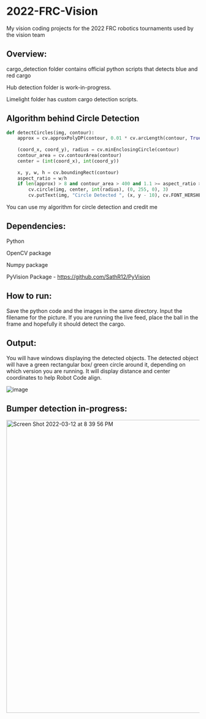 # 2022-FRC-Vision

My vision coding projects for the 2022 FRC robotics tournaments used by the vision team

## Overview:

cargo_detection folder contains official python scripts that detects blue and red cargo

Hub detection folder is work-in-progress.

Limelight folder has custom cargo detection scripts.


## Algorithm behind Circle Detection

```py
def detectCircles(img, contour):
    approx = cv.approxPolyDP(contour, 0.01 * cv.arcLength(contour, True), True)
    
    (coord_x, coord_y), radius = cv.minEnclosingCircle(contour)
    contour_area = cv.contourArea(contour)
    center = (int(coord_x), int(coord_y))
    
    x, y, w, h = cv.boundingRect(contour)
    aspect_ratio = w/h
    if len(approx) > 8 and contour_area > 400 and 1.1 >= aspect_ratio > .8:
        cv.circle(img, center, int(radius), (0, 255, 0), 3)
        cv.putText(img, "Circle Detected ", (x, y - 10), cv.FONT_HERSHEY_SIMPLEX, 0.5, (0, 255, 0), 2)
 ```
 
 You can use my algorithm for circle detection and credit me
 


## Dependencies:

Python

OpenCV package

Numpy package

PyVision Package - https://github.com/SathR12/PyVision

## How to run:

Save the python code and the images in the same directory.
Input the filename for the picture.
If you are running the live feed, place the ball in the frame and hopefully it should detect the cargo.

## Output:
You will have windows displaying the detected objects.
The detected object will have a green rectangular box/ green circle around it, depending on which version you are running. 
It will display distance and center coordinates to help Robot Code align. 


![image](https://user-images.githubusercontent.com/74515743/157141048-23eee427-241b-450f-a55e-3b7c30a72cd2.png)

## Bumper detection in-progress:

<img width="764" alt="Screen Shot 2022-03-12 at 8 39 56 PM" src="https://user-images.githubusercontent.com/74515743/158041176-59e0f6e4-ae35-4fa9-99b3-a8246f5127af.png">
